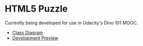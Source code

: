# HTML5 Puzzle

Currently being developed for use in Udacity's Dino 101 MOOC.

   - [Class Diagram](https://docs.google.com/file/d/0B4VUfBUaBqbHRzRzQzJEOFg0Zjg/edit?usp=sharing)
   - [Development Preview](http://lane.github.io/Puzzle)

